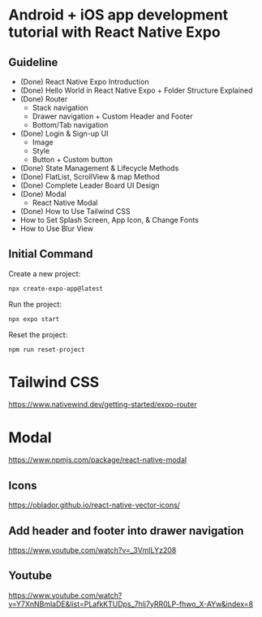 # Android + iOS app development tutorial with React Native Expo

## Guideline

- (Done) React Native Expo Introduction
- (Done) Hello World in React Native Expo + Folder Structure Explained
- (Done) Router
  - Stack navigation
  - Drawer navigation + Custom Header and Footer
  - Bottom/Tab navigation
- (Done) Login & Sign-up UI
  - Image
  - Style
  - Button + Custom button
- (Done) State Management & Lifecycle Methods
- (Done) FlatList, ScrollView & map Method
- (Done) Complete Leader Board UI Design
- (Done) Modal
  - React Native Modal
- (Done) How to Use Tailwind CSS
- How to Set Splash Screen, App Icon, & Change Fonts
- How to Use Blur View

## Initial Command

Create a new project:

```bash
npx create-expo-app@latest
```

Run the project:

```bash
npx expo start
```

Reset the project:

```bash
npm run reset-project
```

# Tailwind CSS

https://www.nativewind.dev/getting-started/expo-router

# Modal

https://www.npmjs.com/package/react-native-modal

## Icons

https://oblador.github.io/react-native-vector-icons/

## Add header and footer into drawer navigation

https://www.youtube.com/watch?v=_3VmlLYz208

## Youtube

https://www.youtube.com/watch?v=Y7XnNBmlaDE&list=PLafkKTUDps_7hlj7yRR0LP-fhwo_X-AYw&index=8
